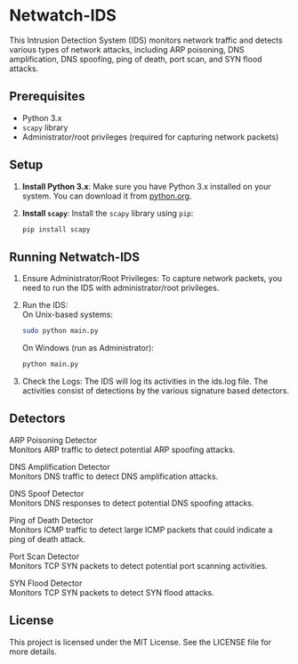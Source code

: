 # Netwatch-IDS
This Intrusion Detection System (IDS) monitors network traffic and detects various types of network attacks, including ARP poisoning, DNS amplification, DNS spoofing, ping of death, port scan, and SYN flood attacks.
## Prerequisites

- Python 3.x
- `scapy` library
- Administrator/root privileges (required for capturing network packets)

## Setup

1. **Install Python 3.x**:
   Make sure you have Python 3.x installed on your system. You can download it from [python.org](https://www.python.org/).

2. **Install `scapy`**:
   Install the `scapy` library using `pip`:
   ```sh
   pip install scapy

## Running Netwatch-IDS 

1. Ensure Administrator/Root Privileges:
   To capture network packets, you need to run the IDS with administrator/root privileges.

2. Run the IDS:  
   On Unix-based systems:
   ```sh
   sudo python main.py
   ```
   On Windows (run as Administrator):
   ```sh
   python main.py      
   ```

3. Check the Logs:
   The IDS will log its activities in the ids.log file. The activities consist of detections by the various signature based detectors.

   
## Detectors
ARP Poisoning Detector  
Monitors ARP traffic to detect potential ARP spoofing attacks.

DNS Amplification Detector  
Monitors DNS traffic to detect DNS amplification attacks.

DNS Spoof Detector  
Monitors DNS responses to detect potential DNS spoofing attacks.

Ping of Death Detector  
Monitors ICMP traffic to detect large ICMP packets that could indicate a ping of death attack.

Port Scan Detector  
Monitors TCP SYN packets to detect potential port scanning activities.

SYN Flood Detector  
Monitors TCP SYN packets to detect SYN flood attacks.

## License
This project is licensed under the MIT License. See the LICENSE file for more details.
